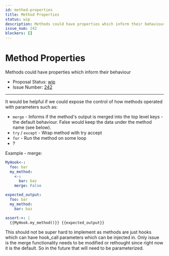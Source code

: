 ```yaml
---
id: method-properties
title: Method Properties
status: wip
description: Methods could have properties which inform their behaviour
issue_num: 242
blockers: []
---
```

[//]: # (--start-header--DO NOT MODIFY)

# Method Properties

Methods could have properties which inform their behaviour

- Proposal Status: [wip](README.md#status)
- Issue Number: [242](https://github.com/sudoblockio/tackle/issue/242)
---
[//]: # (--end-header--start-body--MODIFY)

It would be helpful if we could expose the control of how methods operated with parameters such as:

- `merge` - Informs if the method's output is merged into the top level keys - the default behaviour. False would keep the data under the method name (see below).
- `try` / `except` - Wrap method with try accept
- `for` - Run the method on some loop
- ?

Example - merge:
```yaml
MyHook<-:
  foo: bar
  my_method:
    <-:
      bar: baz
    merge: False

expected_output:
  foo: bar
  my_method:
    bar: baz

assert->: |
  {{MyHook.my_method()}} {{expected_output}}
```

This should not be super hard to implement as methods are just hooks which can have hook_call parameters which can be injected in. Only issue is the merge functionality needs to be modified or rethought since right now it is the default. So in the future that will need to be parameterized.  
